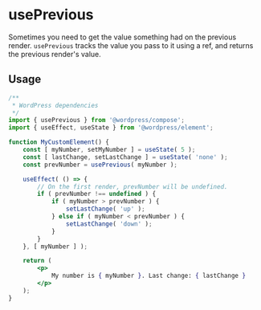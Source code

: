 # usePrevious

Sometimes you need to get the value something had on the previous render. `usePrevious` tracks the value you pass to it using a ref, and returns the previous render's value.

## Usage

```jsx
/**
 * WordPress dependencies
 */
import { usePrevious } from '@wordpress/compose';
import { useEffect, useState } from '@wordpress/element';

function MyCustomElement() {
	const [ myNumber, setMyNumber ] = useState( 5 );
	const [ lastChange, setLastChange ] = useState( 'none' );
	const prevNumber = usePrevious( myNumber );

	useEffect( () => {
		// On the first render, prevNumber will be undefined.
		if ( prevNumber !== undefined ) {
			if ( myNumber > prevNumber ) {
				setLastChange( 'up' );
			} else if ( myNumber < prevNumber ) {
				setLastChange( 'down' );
			}
		}
	}, [ myNumber ] );

	return (
		<p>
			My number is { myNumber }. Last change: { lastChange }
		</p>
	);
}
```
